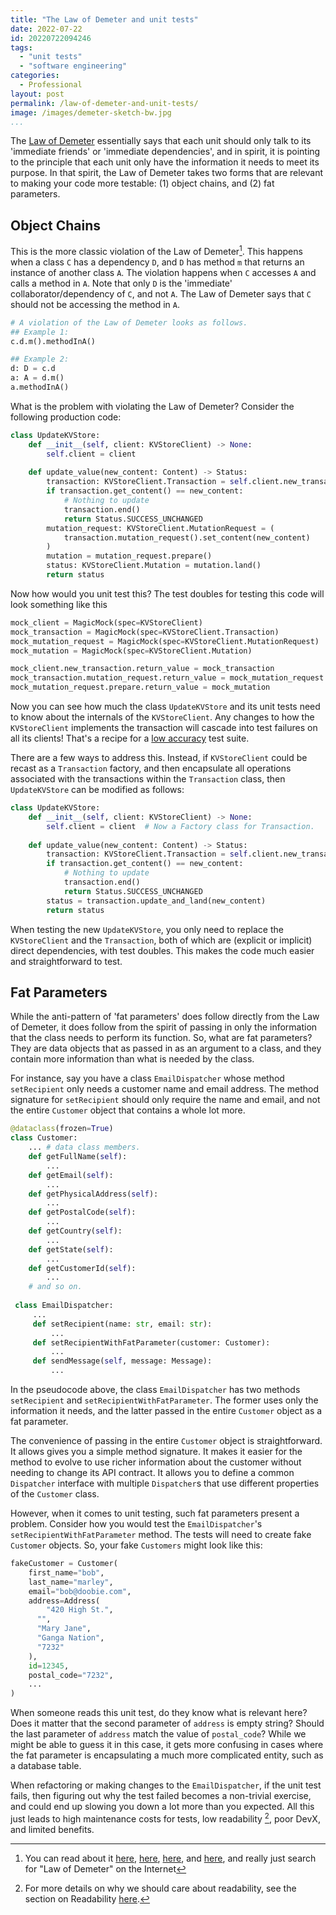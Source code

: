 ```yaml
---
title: "The Law of Demeter and unit tests"
date: 2022-07-22
id: 20220722094246
tags:
  - "unit tests"
  - "software engineering"
categories:
  - Professional
layout: post
permalink: /law-of-demeter-and-unit-tests/
image: /images/demeter-sketch-bw.jpg
...
```

<!-- ![](/images/demeter-sketch-bw.jpg) -->
The [Law of Demeter](https://en.wikipedia.org/wiki/Law_of_Demeter) essentially says that each unit should only talk to its 'immediate friends' or 'immediate dependencies', and in spirit, it is pointing to the principle that each unit only have the information it needs to meet its purpose. In that spirit, the Law of Demeter takes two forms that are relevant to making your code more testable: (1) object chains, and (2) fat parameters.

## Object Chains

This is the more classic violation of the Law of Demeter[^1]. This happens when a class `C` has a dependency `D`, and `D` has method `m` that returns an instance of another class `A`. The violation happens when `C` accesses `A` and calls a method in `A`. Note that only `D` is the 'immediate' collaborator/dependency of `C`, and not `A`. The Law of Demeter says that `C` should not be accessing the method in `A`.

```python
# A violation of the Law of Demeter looks as follows.
## Example 1:
c.d.m().methodInA()

## Example 2:
d: D = c.d
a: A = d.m()
a.methodInA()
```

What is the problem with violating the Law of Demeter?  Consider the following production code:
```python
class UpdateKVStore:
    def __init__(self, client: KVStoreClient) -> None:
        self.client = client
        
    def update_value(new_content: Content) -> Status:
        transaction: KVStoreClient.Transaction = self.client.new_transaction()
        if transaction.get_content() == new_content:
            # Nothing to update
            transaction.end()
            return Status.SUCCESS_UNCHANGED
        mutation_request: KVStoreClient.MutationRequest = (
            transaction.mutation_request().set_content(new_content)
        )
        mutation = mutation_request.prepare()
        status: KVStoreClient.Mutation = mutation.land()
        return status
```

Now how would you unit test this? The test doubles for testing this code will look something like this
```python
mock_client = MagicMock(spec=KVStoreClient)
mock_transaction = MagicMock(spec=KVStoreClient.Transaction)
mock_mutation_request = MagicMock(spec=KVStoreClient.MutationRequest)
mock_mutation = MagicMock(spec=KVStoreClient.Mutation)

mock_client.new_transaction.return_value = mock_transaction
mock_transaction.mutation_request.return_value = mock_mutation_request
mock_mutation_request.prepare.return_value = mock_mutation
```

Now you can see how much the class `UpdateKVStore` and its unit tests need to know about the internals of the `KVStoreClient`. Any changes to how the `KVStoreClient` implements the transaction will cascade into test failures on all its clients! That's a recipe for a [low accuracy](https://srikanth.sastry.name/unit-test-attributes-and-their-trade-offs/) test suite.

There are a few ways to address this. Instead, if `KVStoreClient` could be recast as a `Transaction` factory, and then encapsulate all operations associated with the transactions within the `Transaction` class, then `UpdateKVStore` can be modified as follows:

```python
class UpdateKVStore:
    def __init__(self, client: KVStoreClient) -> None:
        self.client = client  # Now a Factory class for Transaction.
        
    def update_value(new_content: Content) -> Status:
        transaction: KVStoreClient.Transaction = self.client.new_transaction()
        if transaction.get_content() == new_content:
            # Nothing to update
            transaction.end()
            return Status.SUCCESS_UNCHANGED
        status = transaction.update_and_land(new_content)
        return status
```

When testing the new `UpdateKVStore`, you only need to replace the `KVStoreClient` and the `Transaction`, both of which are (explicit or implicit) direct dependencies, with test doubles. This makes the code much easier and straightforward to test.

##  Fat Parameters

While the anti-pattern of 'fat parameters' does follow directly from the Law of Demeter, it does follow from the spirit of passing in only the information that the class needs to perform its function. So, what are fat parameters? They are data objects that as passed in as an argument to a class, and they contain more information than what is needed by the class.

For instance, say you have a class `EmailDispatcher` whose method `setRecipient` only needs a customer name and email address. The method signature for `setRecipient` should only require the name and email, and not the entire `Customer` object that contains a whole lot more.

```python
@dataclass(frozen=True)
class Customer:
    ... # data class members.
    def getFullName(self):
        ...
    def getEmail(self):
        ...
    def getPhysicalAddress(self):
        ...
    def getPostalCode(self):
        ...
    def getCountry(self):
        ...
    def getState(self):
        ...
    def getCustomerId(self):
        ...
    # and so on.
    
 class EmailDispatcher:
     ...
     def setRecipient(name: str, email: str):
         ...
     def setRecipientWithFatParameter(customer: Customer):
         ...
     def sendMessage(self, message: Message):
         ...
```

In the pseudocode above, the class `EmailDispatcher` has two methods `setRecipient` and `setRecipientWithFatParameter`. The former uses only the information it needs, and the latter passed in the entire `Customer` object as a fat parameter.

The convenience of passing in the entire `Customer` object is straightforward. It allows gives you a simple method signature. It makes it easier for the method to evolve to use richer information about the customer without needing to change its API contract. It allows you to define a common `Dispatcher` interface with multiple `Dispatcher`s that use different properties of the `Customer` class. 

However, when it comes to unit testing, such fat parameters present a problem. Consider how you would test the `EmailDispatcher`'s `setRecipientWithFatParameter` method. The tests will need to create fake `Customer` objects. So, your fake `Customers` might look like this:
```python
fakeCustomer = Customer(
    first_name="bob",
    last_name="marley", 
    email="bob@doobie.com", 
    address=Address(
        "420 High St.", 
      "", 
      "Mary Jane", 
      "Ganga Nation", 
      "7232"
    ), 
    id=12345, 
    postal_code="7232", 
    ...
)
```

When someone reads this unit test, do they know what is relevant here? Does it matter that the second parameter of `address` is empty string? Should the last parameter of `address` match the value of `postal_code`? While we might be able to guess it in this case, it gets more confusing in cases where the fat parameter is encapsulating a much more complicated entity, such as a database table. 

When refactoring or making changes to the `EmailDispatcher`, if the unit test fails, then figuring out why the test failed becomes a non-trivial exercise, and could end up slowing you down a lot more than you expected. All this just leads to high maintenance costs for tests, low readability [^2], poor DevX, and limited benefits.

[^1]: You can read about it [here](https://wouterdekort.com/2012/03/27/unit-testing-hell-or-heaven/), [here](https://hermanradtke.com/2010/01/17/unit-testing-and-the-law-of-demeter.html/), [here](https://wiki.c2.com/?LawOfDemeterMakesUnitTestsEasier), and [here](https://testing.googleblog.com/2008/07/breaking-law-of-demeter-is-like-looking.html), and really just search for "Law of Demeter" on the Internet

[^2]: For more details on why we should care about readability, see the section on Readability [here](https://srikanth.sastry.name/dry-unit-tests-are-bad/).

